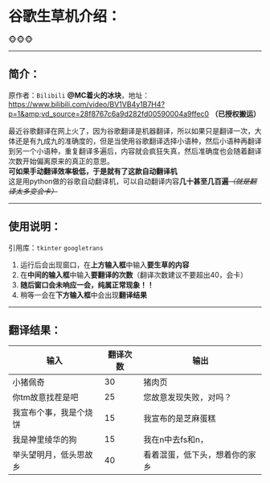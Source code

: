 # 谷歌生草机介绍：  
:monkey_face::monkey_face::monkey_face:
***
## 简介：  
原作者：`Bilibili` __@MC着火的冰块__，地址：https://www.bilibili.com/video/BV1VB4y1B7H4?p=1&amp;vd_source=28f8767c6a9d282fd00590004a9ffec0
__（已授权搬运）__
  
最近谷歌翻译在网上火了，因为谷歌翻译是机器翻译，所以如果只是翻译一次，大体还是有九成九的准确度的，但是当使用谷歌翻译选择小语种，然后小语种再翻译到另一个小语种，重复翻译多遍后，内容就会疯狂失真，然后准确度也会随着翻译次数开始偏离原来的真正的意思。  
__可如果手动翻译效率极低，于是就有了这款自动翻译机__  
这是用python做的谷歌自动翻译机，可以自动翻译内容**几十甚至几百遍**~~*（就是翻译太多变会卡）*~~  
***
## 使用说明：
引用库：`tkinter` `googletrans`  
  
1. 运行后会出现窗口，在**上方输入框**中输入**要生草的内容**  
2. 在**中间的输入框**中输入**要翻译的次数**（翻译次数建议不要超出40，会卡）  
3. **随后窗口会未响应一会，纯属正常现象！！**  
4. 稍等一会在**下方输入框**中会出现**翻译结果**  
***
## 翻译结果：  
|输入|翻译次数|输出|
|---|---|---|
|小猪佩奇|30|猪肉页|
|你tm故意找茬是吧|25|您故意发现失败，对吗？|
|我宣布个事，我是个烧饼|15|我宣布的是芝麻蛋糕|
|我是神里绫华的狗|15|我在n中去fs和n，|
|举头望明月，低头思故乡|40|看着混蛋，低下头，想着你的家乡|
